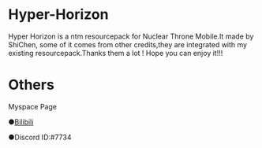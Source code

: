 # Hyper-Horizon
Hyper Horizon is a ntm resourcepack for Nuclear Throne Mobile.It made by ShiChen, some of it comes from other credits,they are integrated with my existing resourcepack.Thanks them a lot !
Hope you can enjoy it!!!

# Others
Myspace Page

●[Bilibili](https://space.bilibili.com/420780210?share_medium=android&share_source=copy_link&bbid=XUB3662B546892C3E3BC435CA216F492A635D&ts=1692070585859)

●Discord ID:#7734
